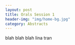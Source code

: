 ```yaml
---
layout: post
title: Orals Session 1
header-img: "img/home-bg.jpg"
category: Abstracts
---
```


blah blah blah lina tran
